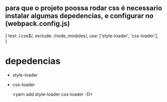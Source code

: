 ## para que o projeto poossa rodar css é necessario instalar algumas depedencias, e configurar no (webpack.config.js)
{
            test: /\.css$/,
            exclude: /node_modules/,
            use: ['style-loader', 'css-loader'],  
          }
# depedencias
* style-loader
* css-loader 
  
  <yarn add style-loader css-loader -D>